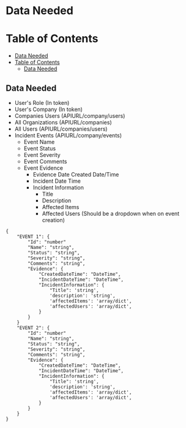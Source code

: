 # Data Needed

# Table of Contents

- [Data Needed](#data-needed)
- [Table of Contents](#table-of-contents)
  - [Data Needed](#data-needed-1)


## Data Needed

- User's Role (In token)
- User's Company (In token)
- Companies Users (APIURL/company/users)
- All Organizations (APIURL/companies)
- All Users (APIURL/companies/users)
- Incident Events (APIURL/company/events)
  - Event Name
  - Event Status
  - Event Severity
  - Event Comments
  - Event Evidence
    - Evidence Date Created Date/Time
    - Incident Date Time
    - Incident Information
        - Title
        - Description
        - Affected Items
        - Affected Users (Should be a dropdown when on event creation)


```
{
    "EVENT 1": {
        "Id": "number"
        "Name": "string",
		"Status": "string",
        "Severity": "string",
		"Comments": "string",
        "Evidence": {
            "CreatedDateTime": "DateTime",
            "IncidentDateTime": "DateTime",
            "IncidentInformation": {
                "Title": 'string',
                'description': 'string',
                'affectedItems': 'array/dict',
                'affectedUsers': 'array/dict',
            }
        }
    }
    "EVENT 2": {
        "Id": "number"
        "Name": "string",
		"Status": "string",
        "Severity": "string",
		"Comments": "string",
        "Evidence": {
            "CreatedDateTime": "DateTime",
            "IncidentDateTime": "DateTime",
            "IncidentInformation": {
                "Title": 'string',
                'description': 'string',
                'affectedItems': 'array/dict',
                'affectedUsers': 'array/dict',
            }
        }
    }
}
```
